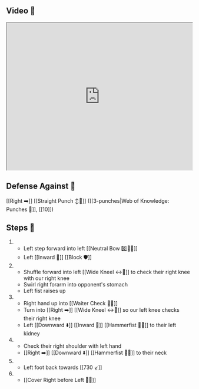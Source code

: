## Video 🎥

<iframe src="https://www.youtube.com/embed/WpcZ1KaRRwA" width="100%" height="400"></iframe>

## Defense Against 🤺

[[Right ➡️]] [[Straight Punch ↕️👊]] ([[3-punches|Web of Knowledge: Punches 👊]], [[10]])

## Steps 👣

1. - Left step forward into left [[Neutral Bow 0️⃣🧍‍♂️]]
    - Left [[Inward 🔽]] [[Block 🛡️]]
2. - Shuffle forward into left [[Wide Kneel ↔️🧎]] to check their right knee with our right knee
    - Swirl right forarm into opponent's stomach
    - Left fist raises up
3. - Right hand up into [[Waiter Check 🧑‍🍳]]
    - Turn into [[Right ➡️]] [[Wide Kneel ↔️🧎]] so our left knee checks their right knee
    - Left [[Downward ⬇️]] [[Inward 🔽]] [[Hammerfist 🔨✊]] to their left kidney
4. - Check their right shoulder with left hand
    - [[Right ➡️]] [[Downward ⬇️]] [[Hammerfist 🔨✊]] to their neck
5. - Left foot back towards [[730 ↙️]]
6. - [[Cover Right before Left 🦶🔄]]
